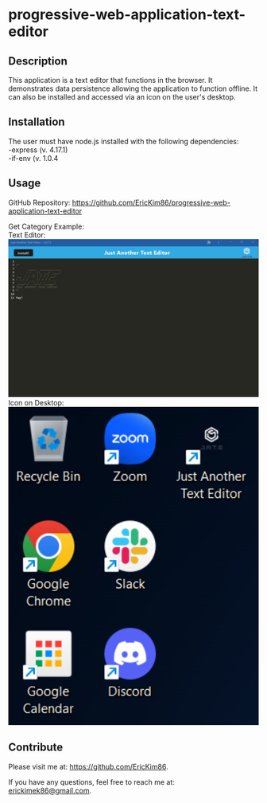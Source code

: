# progressive-web-application-text-editor

  ## Description
  This application is a text editor that functions in the browser.  It demonstrates data persistence allowing the application to function offline.  It can also be installed and accessed via an icon on the user's desktop.

  ## Installation<br/>
  The user must have node.js installed with the following dependencies: <br/>
    -express (v. 4.17.1)<br/>
    -if-env (v. 1.0.4

  ## Usage
  GitHub Repository: https://github.com/EricKim86/progressive-web-application-text-editor <br/>

  Get Category Example: <br/>
  Text Editor:<br/>
  <img src="https://github.com/EricKim86/progressive-web-application-text-editor/blob/main/Assets/example.png?raw=true" width="600"/><br/>
  Icon on Desktop:<br/>
  <img src="https://github.com/EricKim86/progressive-web-application-text-editor/blob/main/Assets/icon.png?raw=true" width="600"/><br/>


  ## Contribute
  Please visit me at: https://github.com/EricKim86. 

  If you have any questions, feel free to reach me at: erickimek86@gmail.com.

